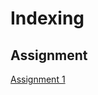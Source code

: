# Indexing 
## Assignment
[Assignment 1](https://github.com/Pabitapun23/EAD/tree/main/Assignment/Assignment1)

